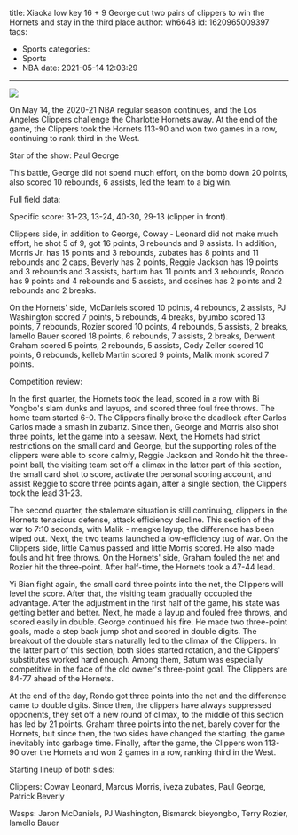 title: Xiaoka low key 16 + 9 George cut two pairs of clippers to win the Hornets and stay in the third place
author: wh6648
id: 1620965009397
tags: 
- Sports
categories: 
- Sports
- NBA
date: 2021-05-14 12:03:29
---
![](https://p6.itc.cn/q_70/images01/20210514/229df95fb9af4a90b7387371aa0e0cae.jpeg)


On May 14, the 2020-21 NBA regular season continues, and the Los Angeles Clippers challenge the Charlotte Hornets away. At the end of the game, the Clippers took the Hornets 113-90 and won two games in a row, continuing to rank third in the West.

Star of the show: Paul George

This battle, George did not spend much effort, on the bomb down 20 points, also scored 10 rebounds, 6 assists, led the team to a big win.

Full field data:

Specific score: 31-23, 13-24, 40-30, 29-13 (clipper in front).

Clippers side, in addition to George, Coway - Leonard did not make much effort, he shot 5 of 9, got 16 points, 3 rebounds and 9 assists. In addition, Morris Jr. has 15 points and 3 rebounds, zubates has 8 points and 11 rebounds and 2 caps, Beverly has 2 points, Reggie Jackson has 19 points and 3 rebounds and 3 assists, bartum has 11 points and 3 rebounds, Rondo has 9 points and 4 rebounds and 5 assists, and cosines has 2 points and 2 rebounds and 2 breaks.

On the Hornets' side, McDaniels scored 10 points, 4 rebounds, 2 assists, PJ Washington scored 7 points, 5 rebounds, 4 breaks, byumbo scored 13 points, 7 rebounds, Rozier scored 10 points, 4 rebounds, 5 assists, 2 breaks, lamello Bauer scored 18 points, 6 rebounds, 7 assists, 2 breaks, Derwent Graham scored 5 points, 2 rebounds, 5 assists, Cody Zeller scored 10 points, 6 rebounds, kelleb Martin scored 9 points, Malik monk scored 7 points.

Competition review:

In the first quarter, the Hornets took the lead, scored in a row with Bi Yongbo's slam dunks and layups, and scored three foul free throws. The home team started 6-0. The Clippers finally broke the deadlock after Carlos Carlos made a smash in zubartz. Since then, George and Morris also shot three points, let the game into a seesaw. Next, the Hornets had strict restrictions on the small card and George, but the supporting roles of the clippers were able to score calmly, Reggie Jackson and Rondo hit the three-point ball, the visiting team set off a climax in the latter part of this section, the small card shot to score, activate the personal scoring account, and assist Reggie to score three points again, after a single section, the Clippers took the lead 31-23.

The second quarter, the stalemate situation is still continuing, clippers in the Hornets tenacious defense, attack efficiency decline. This section of the war to 7:10 seconds, with Malik - mengke layup, the difference has been wiped out. Next, the two teams launched a low-efficiency tug of war. On the Clippers side, little Camus passed and little Morris scored. He also made fouls and hit free throws. On the Hornets' side, Graham fouled the net and Rozier hit the three-point. After half-time, the Hornets took a 47-44 lead.

Yi Bian fight again, the small card three points into the net, the Clippers will level the score. After that, the visiting team gradually occupied the advantage. After the adjustment in the first half of the game, his state was getting better and better. Next, he made a layup and fouled free throws, and scored easily in double. George continued his fire. He made two three-point goals, made a step back jump shot and scored in double digits. The breakout of the double stars naturally led to the climax of the Clippers. In the latter part of this section, both sides started rotation, and the Clippers' substitutes worked hard enough. Among them, Batum was especially competitive in the face of the old owner's three-point goal. The Clippers are 84-77 ahead of the Hornets.

At the end of the day, Rondo got three points into the net and the difference came to double digits. Since then, the clippers have always suppressed opponents, they set off a new round of climax, to the middle of this section has led by 21 points. Graham three points into the net, barely cover for the Hornets, but since then, the two sides have changed the starting, the game inevitably into garbage time. Finally, after the game, the Clippers won 113-90 over the Hornets and won 2 games in a row, ranking third in the West.

Starting lineup of both sides:

Clippers: Coway Leonard, Marcus Morris, iveza zubates, Paul George, Patrick Beverly

Wasps: Jaron McDaniels, PJ Washington, Bismarck bieyongbo, Terry Rozier, lamello Bauer

